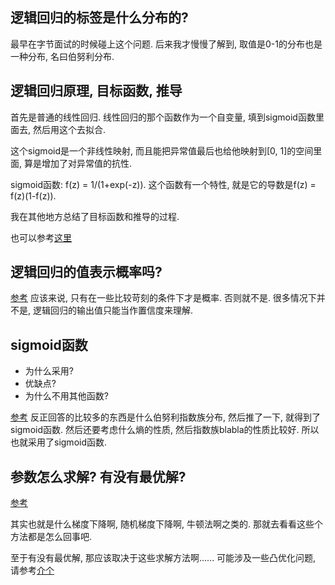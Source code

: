 ## 逻辑回归的标签是什么分布的? 

最早在字节面试的时候碰上这个问题. 后来我才慢慢了解到, 取值是0-1的分布也是一种分布, 名曰伯努利分布. 

## 逻辑回归原理, 目标函数, 推导

首先是普通的线性回归. 线性回归的那个函数作为一个自变量, 填到sigmoid函数里面去, 然后用这个去拟合. 

这个sigmoid是一个非线性映射, 而且能把异常值最后也给他映射到\[0, 1\]的空间里面, 算是增加了对异常值的抗性. 

sigmoid函数: f(z) = 1/(1+exp(-z)). 这个函数有一个特性, 就是它的导数是f(z) = f(z)(1-f(z)). 

我在其他地方总结了目标函数和推导的过程. 

也可以参考[这里](https://www.jianshu.com/p/894bda167422)

## 逻辑回归的值表示概率吗? 

[参考](https://www.jianshu.com/p/a8d6b40da0cf) 应该来说, 只有在一些比较苛刻的条件下才是概率. 否则就不是. 很多情况下并不是, 逻辑回归的输出值只能当作置信度来理解. 

## sigmoid函数

* 为什么采用? 
* 优缺点? 
* 为什么不用其他函数? 

[参考](https://www.zhihu.com/question/35322351) 反正回答的比较多的东西是什么伯努利指数族分布, 然后推了一下, 就得到了sigmoid函数. 然后还要考虑什么熵的性质, 然后指数族blabla的性质比较好. 所以也就采用了sigmoid函数. 

## 参数怎么求解? 有没有最优解? 

[参考](https://zhuanlan.zhihu.com/p/74874291)

其实也就是什么梯度下降啊, 随机梯度下降啊, 牛顿法啊之类的. 那就去看看这些个方法都是怎么回事吧. 

至于有没有最优解, 那应该取决于这些求解方法啊...... 可能涉及一些凸优化问题, 请参考[介个](https://blog.csdn.net/menc15/article/details/72231939)

